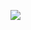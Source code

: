 <img src="https://img.shields.io/badge/Python-blue?style=flat-square&logo=simpleicons에서_#007396&logoColor=white"/></a>&nbsp;
